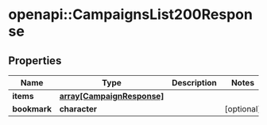 # openapi::CampaignsList200Response


## Properties
Name | Type | Description | Notes
------------ | ------------- | ------------- | -------------
**items** | [**array[CampaignResponse]**](CampaignResponse.md) |  | 
**bookmark** | **character** |  | [optional] 


